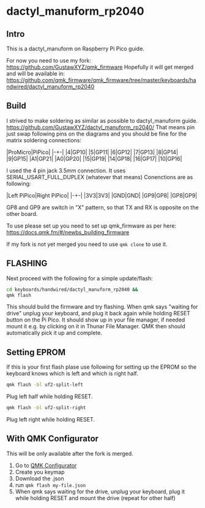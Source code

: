 # dactyl_manuform_rp2040

## Intro

This is a dactyl_manuform on Raspberry Pi Pico guide.

For now you need to use my fork: https://github.com/GustawXYZ/qmk_firmware
Hopefully it will get merged and will be available in: https://github.com/qmk_firmware/qmk_firmware/tree/master/keyboards/handwired/dactyl_manuform_rp2040

## Build

I strived to make soldering as similar as possible to dactyl_manuform guide.
https://github.com/GustawXYZ/dactyl_manuform_rp2040/
That means pin just swap following pins on the diagrams and you should be fine
for the matrix soldering connections:

|ProMicro|PiPico|
|-+-|
|4|GP10|
|5|GP11|
|6|GP12|
|7|GP13|
|8|GP14|
|9|GP15|
|A1|GP21|
|A0|GP20|
|15|GP19|
|14|GP18|
|16|GP17|
|10|GP16|

I used the 4 pin jack 3.5mm connection. It uses SERIAL_USART_FULL_DUPLEX (whatever that means)
Conenctions are as following:

|Left PiPico|Right PiPico|
|-+-|
|3V3|3V3|
|GND|GND|
|GP9|GP8|
|GP8|GP9|

GP8 and GP9 are switch in "X" pattern, so that TX and RX is opposite on the other board.

To use please set up you need to set up qmk_firmware as per here: https://docs.qmk.fm/#/newbs_building_firmware

If my fork is not yet merged you need to use `qmk clone` to use it.

## FLASHING

Next proceed with the following for a simple update/flash:

```bash
cd keyboards/handwired/dactyl_manuform_rp2040 &&
qmk flash
```
This should build the firmware and try flashing.
When qmk says "waiting for drive" unplug your keyboard, and plug it back again while holding RESET button on the Pi Pico.
It should show up in your file manager, if needed mount it e.g. by clicking on it in Thunar File Manager.
QMK then should automatically pick it up and complete.

## Setting EPROM

If this is your first flash plase use following for setting up the EPROM so the keyboard knows which is left and which is right half.
```bash
qmk flash -bl uf2-split-left
```
Plug left half while holding RESET.
```bash
qmk flash -bl uf2-split-right
```
Plug left right while holding RESET.

## With QMK Configurator

This will be only available after the fork is merged.

1. Go to [QMK Configurator](config.qmk.fm/)
1. Create you keymap
1. Download the .json
1. run `qmk flash my-file.json`
1. When qmk says waiting for the drive, unplug your keyboard, plug it while holding RESET and mount the drive (repeat for other half)
